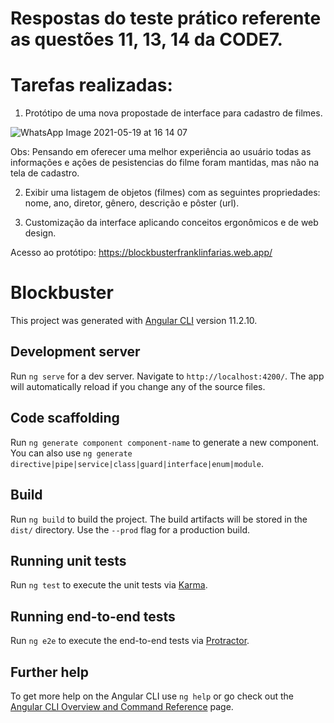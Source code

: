 # Respostas do teste prático referente as questões 11, 13, 14 da CODE7.

# Tarefas realizadas:

1. Protótipo de uma nova propostade de interface para cadastro de filmes. 

![WhatsApp Image 2021-05-19 at 16 14 07](https://user-images.githubusercontent.com/40403320/122763613-e847f000-d274-11eb-80d2-038035ac28fc.jpeg)


Obs: Pensando em oferecer uma melhor experiência ao usuário todas as informações e ações de pesistencias do filme foram mantidas, mas não na tela de cadastro. 

2. Exibir uma listagem de objetos (filmes) com as seguintes propriedades: nome, ano, diretor, gênero, descrição e pôster (url).

3. Customização da interface aplicando conceitos ergonômicos e de web design.

Acesso ao protótipo:
https://blockbusterfranklinfarias.web.app/






# Blockbuster

This project was generated with [Angular CLI](https://github.com/angular/angular-cli) version 11.2.10.


## Development server

Run `ng serve` for a dev server. Navigate to `http://localhost:4200/`. The app will automatically reload if you change any of the source files.

## Code scaffolding

Run `ng generate component component-name` to generate a new component. You can also use `ng generate directive|pipe|service|class|guard|interface|enum|module`.

## Build

Run `ng build` to build the project. The build artifacts will be stored in the `dist/` directory. Use the `--prod` flag for a production build.

## Running unit tests

Run `ng test` to execute the unit tests via [Karma](https://karma-runner.github.io).

## Running end-to-end tests

Run `ng e2e` to execute the end-to-end tests via [Protractor](http://www.protractortest.org/).

## Further help

To get more help on the Angular CLI use `ng help` or go check out the [Angular CLI Overview and Command Reference](https://angular.io/cli) page.
